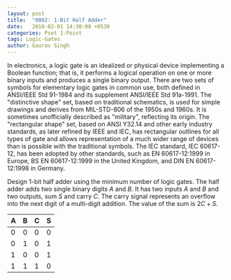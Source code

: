 ```yaml
---
layout: post
title:  "0002: 1-Bit Half Adder"
date:   2018-02-01 14:30:08 +0530
categories: Pset 1-Point
tags: Logic-Gates
author: Gaurav Singh
---
```

In electronics, a logic gate is an idealized or physical device implementing a Boolean function; that is, it performs a logical operation on one or more binary inputs and produces a single binary output. There are two sets of symbols for elementary logic gates in common use, both defined in ANSI/IEEE Std 91-1984 and its supplement ANSI/IEEE Std 91a-1991. The "distinctive shape" set, based on traditional schematics, is used for simple drawings and derives from MIL-STD-806 of the 1950s and 1960s. It is sometimes unofficially described as "military", reflecting its origin. The "rectangular shape" set, based on ANSI Y32.14 and other early industry standards, as later refined by IEEE and IEC, has rectangular outlines for all types of gate and allows representation of a much wider range of devices than is possible with the traditional symbols. The IEC standard, IEC 60617-12, has been adopted by other standards, such as EN 60617-12:1999 in Europe, BS EN 60617-12:1999 in the United Kingdom, and DIN EN 60617-12:1998 in Germany.

Design 1-bit half adder using the minimum number of logic gates. The half adder adds two single binary digits $A$ and $B$. It has two inputs $A$ and $B$ and two outputs, sum $S$ and carry $C$. The carry signal represents an overflow into the next digit of a multi-digit addition. The value of the sum is $2C + S$.

| A | B | C | S |
| - | - | - | - |
| 0 | 0 | 0 | 0 |
| 0 | 1 | 0 | 1 |
| 1 | 0 | 0 | 1 |
| 1 | 1 | 1 | 0 |
